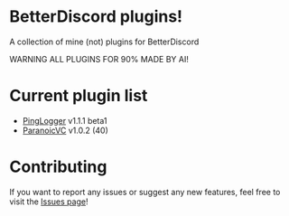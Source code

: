 # BetterDiscord plugins!
A collection of mine (not) plugins for BetterDiscord

WARNING ALL PLUGINS FOR 90% MADE BY AI!
# Current plugin list
  * [PingLogger](https://github.com/notfence/BDplugins/tree/main/Plugins/PingLogger) v1.1.1 beta1
  * [ParanoicVC](https://github.com/notfence/BDplugins/tree/main/Plugins/ParanoicVC) v1.0.2 (40)

# Contributing
If you want to report any issues or suggest any new features, feel free to visit the [Issues page](https://github.com/notfence/BDplugins/issues)!
